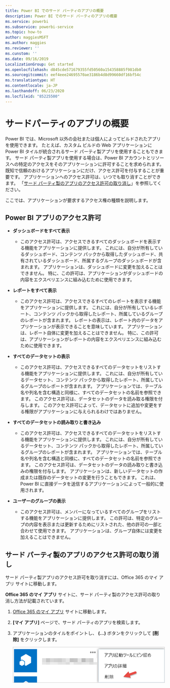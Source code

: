 ```yaml
---
title: Power BI でのサード パーティのアプリの概要
description: Power BI でのサード パーティのアプリの概要
ms.service: powerbi
ms.subservice: powerbi-service
ms.topic: how-to
author: maggiesMSFT
ms.author: maggies
ms.reviewer: ''
ms.cunstom: ''
ms.date: 09/16/2019
LocalizationGroup: Get started
ms.openlocfilehash: d845cde571679355fd50560a154358885f981db0
ms.sourcegitcommit: eef4eee24695570ae3186b4d8d99660df16bf54c
ms.translationtype: HT
ms.contentlocale: ja-JP
ms.lasthandoff: 06/23/2020
ms.locfileid: "85225500"
---
```

# <a name="get-started-with-third-party-apps"></a>サードパーティのアプリの概要

Power BI では、Microsoft 以外の会社または個人によってビルドされたアプリを使用できます。 たとえば、カスタム ビルドの Web アプリケーションに Power BI タイルが統合されるサード パーティ製アプリを使用することもできます。 サード パーティ製アプリを使用する場合は、Power BI アカウントとリソースへの特定のアクセスをそのアプリケーションに許可することを求められます。 既知で信頼のおけるアプリケーションにだけ、アクセス許可を付与することが重要です。 アプリケーションへのアクセス許可は、いつでも取り消すことができます。 「[サード パーティ製のアプリのアクセス許可の取り消し](#revoke)」を参照してください。

ここでは、アプリケーションが要求するアクセス権の種類を説明します。

## <a name="power-bi-app-permissions"></a>Power BI アプリのアクセス許可

* **ダッシュボードをすべて表示**
  
  * このアクセス許可は、アクセスできるすべてのダッシュボードを表示する機能をアプリケーションに提供します。 これには、自分が所有しているダッシュボード、コンテンツ パックから取得したダッシュボード、共有されているダッシュボード、所属するグループのダッシュボードが含まれます。 アプリケーションは、ダッシュボードに変更を加えることはできません。 特に、この許可は、アプリケーションがダッシュボードの内容をエクスペリエンスに組み込むために使用できます。

* **レポートをすべて表示**
  
  * このアクセス許可は、アクセスできるすべてのレポートを表示する機能をアプリケーションに提供します。 これには、自分が所有しているレポート、コンテンツ パックから取得したレポート、所属しているグループのレポートが含まれます。 レポートの表示は、レポート内のデータをアプリケーションが表示できることを意味しています。 アプリケーションは、レポート自体に変更を加えることはできません。 特に、この許可は、アプリケーションがレポートの内容をエクスペリエンスに組み込むために使用できます。

* **すべてのデータセットの表示**
  
  * このアクセス許可は、アクセスできるすべてのデータセットをリストする機能をアプリケーションに提供します。 これには、自分が所有しているデータセット、コンテンツ パックから取得したレポート、所属しているグループのレポートが含まれます。 アプリケーションでは、テーブル名や列名を含む構造と同様に、すべてのデータセットの名前を参照できます。 このアクセス許可は、データセットのデータを読み取る権限を付与します。 このアクセス許可によって、データセットに追加や変更をする権限がアプリケーションに与えられるわけではありません。
* **すべてのデータセットの読み取りと書き込み**
  
  * このアクセス許可は、アクセスできるすべてのデータセットをリストする機能をアプリケーションに提供します。 これには、自分が所有しているデータセット、コンテンツ パックから取得したレポート、所属しているグループのレポートが含まれます。 アプリケーションでは、テーブル名や列名を含む構造と同様に、すべてのデータセットの名前を参照できます。 このアクセス許可は、データセットのデータの読み取りと書き込みの権限を付与します。 アプリケーションは、新しいデータセットの作成または既存のデータセットの変更を行うこともできます。 これは、Power BI に直接データを送信するアプリケーションによって一般的に使用されます。

* **ユーザーのグループの表示**
  
  * このアクセス許可は、メンバーになっているすべてのグループをリストする機能をアプリケーションに提供します。 この許可は、特定のグループの内容を表示または更新するためにリストされた、他の許可の一部と合わせて使用できます。 アプリケーションは、グループ自体には変更を加えることはできません。

<a name="revoke"/>

## <a name="revoke-third-party-app-permissions"></a>サード パーティ製のアプリのアクセス許可の取り消し

サード パーティ製アプリのアクセス許可を取り消すには、Office 365 のマイ アプリ サイトに移動します。

**Office 365 のマイ アプリ** サイトに、サード パーティ製のアクセス許可の取り消し方法が記載されています。

1. [Office 365 のマイ アプリ](https://portal.office.com/myapps) サイトに移動します。

2. **[マイ アプリ]** ページで、サード パーティのアプリを検索します。

3. アプリケーションのタイルをポイントし、 **(...)** ボタンをクリックして **[削除]** をクリックします。

   ![行の](media/service-power-bi-get-started-third-party-apps/remove.png)